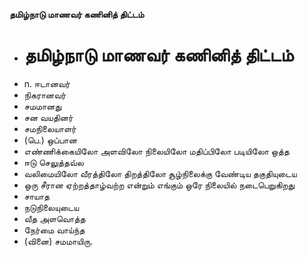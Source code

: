**தமிழ்நாடு மாணவர் கணினித் திட்டம்**
- # தமிழ்நாடு மாணவர் கணினித் திட்டம்
- n. ஈடானவர்
- நிகரானவர்
- சமமானது
- சன வயதினர்
- சமநிலையாளர்
- (பெ.) ஒப்பான
- எண்ணிக்கையிலோ அளவிலோ நிலையிலோ மதிப்பிலோ படியிலோ ஒத்த
- ஈடு செலுத்தவ்ல
- வலிமையிலோ வீரத்திலோ திறத்திலோ சூழ்நிலைக்கு வேண்டிய தகுதியுடைய
- ஒரு சீரான ஏற்றத்தாழ்வற்ற என்றும் எங்கும் ஒரே நிலையில் நடைபெறுகிறது
- சாயாத
- நடுநிலையுடைய
- வீத அளவொத்த
- நேர்மை வாய்ந்த
- (வினை) சமமாயிரு.

